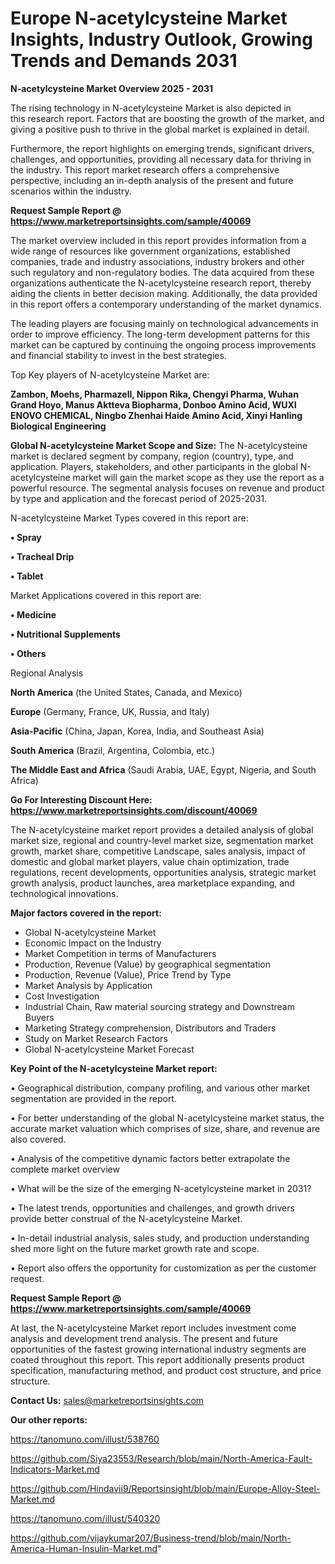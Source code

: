 # Europe N-acetylcysteine Market Insights, Industry Outlook, Growing Trends and Demands 2031

<Strong> N-acetylcysteine Market Overview 2025 - 2031</strong>

The rising technology in N-acetylcysteine Market is also depicted in this research report. Factors that are boosting the growth of the market, and giving a positive push to thrive in the global market is explained in detail.

Furthermore, the report highlights on emerging trends, significant drivers, challenges, and opportunities, providing all necessary data for thriving in the industry. This report market research offers a comprehensive perspective, including an in-depth analysis of the present and future scenarios within the industry.

<strong>Request Sample Report @ <a href=https://www.marketreportsinsights.com/sample/40069>https://www.marketreportsinsights.com/sample/40069</a></strong>

The market overview included in this report provides information from a wide range of resources like government organizations, established companies, trade and industry associations, industry brokers and other such regulatory and non-regulatory bodies. The data acquired from these organizations authenticate the N-acetylcysteine research report, thereby aiding the clients in better decision making. Additionally, the data provided in this report offers a contemporary understanding of the market dynamics.

The leading players are focusing mainly on technological advancements in order to improve efficiency. The long-term development patterns for this market can be captured by continuing the ongoing process improvements and financial stability to invest in the best strategies.

Top Key players of N-acetylcysteine Market are:

<strong>Zambon, Moehs, Pharmazell, Nippon Rika, Chengyi Pharma, Wuhan Grand Hoyo, Manus Aktteva Biopharma, Donboo Amino Acid, WUXI ENOVO CHEMICAL, Ningbo Zhenhai Haide Amino Acid, Xinyi Hanling Biological Engineering</strong>

<strong><b>Global N-acetylcysteine Market Scope and Size:</b></strong>
The N-acetylcysteine market is declared segment by company, region (country), type, and application. Players, stakeholders, and other participants in the global N-acetylcysteine market will gain the market scope as they use the report as a powerful resource. The segmental analysis focuses on revenue and product by type and application and the forecast period of 2025-2031.

N-acetylcysteine Market Types covered in this report are:

<strong>•  Spray

•  Tracheal Drip

•  Tablet</strong>

Market Applications covered in this report are:

<strong>•  Medicine

•  Nutritional Supplements

•  Others</strong> 

Regional Analysis

<strong>North America</strong> (the United States, Canada, and Mexico)

<strong>Europe</strong> (Germany, France, UK, Russia, and Italy)

<strong>Asia-Pacific</strong> (China, Japan, Korea, India, and Southeast Asia)

<strong>South America</strong> (Brazil, Argentina, Colombia, etc.)

<strong>The Middle East and Africa</strong> (Saudi Arabia, UAE, Egypt, Nigeria, and South Africa)

<strong>Go For Interesting Discount Here: <a href=https://www.marketreportsinsights.com/discount/40069>https://www.marketreportsinsights.com/discount/40069</a></strong>

The N-acetylcysteine market report provides a detailed analysis of global market size, regional and country-level market size, segmentation market growth, market share, competitive Landscape, sales analysis, impact of domestic and global market players, value chain optimization, trade regulations, recent developments, opportunities analysis, strategic market growth analysis, product launches, area marketplace expanding, and technological innovations.

<strong><b>Major factors covered in the report:</b></strong>
<ul>
  <li>Global N-acetylcysteine Market </li>
  <li>Economic Impact on the Industry</li>
  <li>Market Competition in terms of Manufacturers</li>
  <li>Production, Revenue (Value) by geographical segmentation</li>
  <li>Production, Revenue (Value), Price Trend by Type</li>
  <li>Market Analysis by Application</li>
  <li>Cost Investigation</li>
  <li>Industrial Chain, Raw material sourcing strategy and Downstream Buyers</li>
  <li>Marketing Strategy comprehension, Distributors and Traders</li>
  <li>Study on Market Research Factors</li>
  <li>Global N-acetylcysteine Market Forecast</li>
</ul>

<strong><b>Key Point of the N-acetylcysteine Market report:</b></strong>

• Geographical distribution, company profiling, and various other market segmentation are provided in the report.

• For better understanding of the global N-acetylcysteine market status, the accurate market valuation which comprises of size, share, and revenue are also covered.

• Analysis of the competitive dynamic factors better extrapolate the complete market overview

• What will be the size of the emerging N-acetylcysteine market in 2031?

• The latest trends, opportunities and challenges, and growth drivers provide better construal of the N-acetylcysteine Market.

• In-detail industrial analysis, sales study, and production understanding shed more light on the future market growth rate and scope.

• Report also offers the opportunity for customization as per the customer request.

<strong>Request Sample Report @ <a href=https://www.marketreportsinsights.com/sample/40069>https://www.marketreportsinsights.com/sample/40069</a></strong>

At last, the N-acetylcysteine Market report includes investment come analysis and development trend analysis. The present and future opportunities of the fastest growing international industry segments are coated throughout this report. This report additionally presents product specification, manufacturing method, and product cost structure, and price structure.

<strong>Contact Us:</strong>
sales@marketreportsinsights.com

<strong>Our other reports:</strong>

<a href=https://tanomuno.com/illust/538760>https://tanomuno.com/illust/538760</a>

<a href=https://github.com/Siya23553/Research/blob/main/North-America-Fault-Indicators-Market.md>https://github.com/Siya23553/Research/blob/main/North-America-Fault-Indicators-Market.md</a>

<a href=https://github.com/Hindavii9/Reportsinsight/blob/main/Europe-Alloy-Steel-Market.md>https://github.com/Hindavii9/Reportsinsight/blob/main/Europe-Alloy-Steel-Market.md</a>

<a href=https://tanomuno.com/illust/540320>https://tanomuno.com/illust/540320</a>

<a href=https://github.com/vijaykumar207/Business-trend/blob/main/North-America-Human-Insulin-Market.md>https://github.com/vijaykumar207/Business-trend/blob/main/North-America-Human-Insulin-Market.md</a>"
